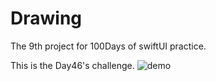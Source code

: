 # Drawing
The 9th project for 100Days of swiftUI practice.

This is the Day46's challenge.
![demo](https://user-images.githubusercontent.com/5071627/71156764-f71aa480-2283-11ea-90c6-e13e6fdb45a8.gif)
